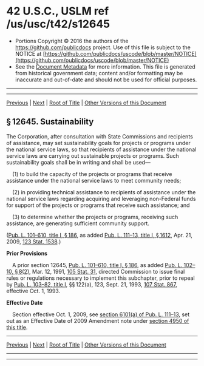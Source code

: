 ---
---

# 42 U.S.C., USLM ref /us/usc/t42/s12645

* Portions Copyright © 2016 the authors of the https://github.com/publicdocs project.
  Use of this file is subject to the NOTICE at [https://github.com/publicdocs/uscode/blob/master/NOTICE](https://github.com/publicdocs/uscode/blob/master/NOTICE)
* See the [Document Metadata](././../../../../../..//README.md) for more information.
  This file is generated from historical government data; content and/or formatting may be inaccurate and out-of-date and should not be used for official purposes.

----------
----------

[Previous](./../../../../../..//us/usc/t42/ch129/schI/dF/m__us_usc_t42_s12644b.md) | [Next](./../../../../../..//us/usc/t42/ch129/schI/dF/m__us_usc_t42_s12645a.md) | [Root of Title](./../../../../../../) | [Other Versions of this Document](https://publicdocs.github.io/go/links?ns=uslm&ref=%2Fus%2Fusc%2Ft42%2Fs12645)

## § 12645. Sustainability

The Corporation, after consultation with State Commissions and recipients of assistance, may set sustainability goals for projects or programs under the national service laws, so that recipients of assistance under the national service laws are carrying out sustainable projects or programs. Such sustainability goals shall be in writing and shall be used—

    (1) to build the capacity of the projects or programs that receive assistance under the national service laws to meet community needs;

    (2) in providing technical assistance to recipients of assistance under the national service laws regarding acquiring and leveraging non-Federal funds for support of the projects or programs that receive such assistance; and

    (3) to determine whether the projects or programs, receiving such assistance, are generating sufficient community support.

([Pub. L. 101–610, title I, § 186][/us/pl/101/610/s186], as added [Pub. L. 111–13, title I, § 1612][/us/pl/111/13/s1612], Apr. 21, 2009, [123 Stat. 1538][/us/stat/123/1538].)

 __Prior Provisions__ 

    A prior section 12645, [Pub. L. 101–610, title I, § 186][/us/pl/101/610/s186], as added [Pub. L. 102–10, § 8(2)][/us/pl/102/10/s8/2], Mar. 12, 1991, [105 Stat. 31][/us/stat/105/31], directed Commission to issue final rules or regulations necessary to implement this subchapter, prior to repeal by [Pub. L. 103–82, title I][/us/pl/103/82], §§ 122(a), 123, Sept. 21, 1993, [107 Stat. 867][/us/stat/107/867], effective Oct. 1, 1993.

 __Effective Date__ 

    Section effective Oct. 1, 2009, see [section 6101(a) of Pub. L. 111–13][/us/pl/111/13/s6101/a], set out as an Effective Date of 2009 Amendment note under [section 4950 of this title][/us/usc/t42/s4950].

----------

[Previous](./../../../../../..//us/usc/t42/ch129/schI/dF/m__us_usc_t42_s12644b.md) | [Next](./../../../../../..//us/usc/t42/ch129/schI/dF/m__us_usc_t42_s12645a.md) | [Root of Title](./../../../../../../) | [Other Versions of this Document](https://publicdocs.github.io/go/links?ns=uslm&ref=%2Fus%2Fusc%2Ft42%2Fs12645)

----------
----------

[/us/pl/101/610/s186]: https://publicdocs.github.io/go/links?ns=uslm&ref=%2Fus%2Fpl%2F101%2F610%2Fs186
[/us/pl/111/13/s1612]: https://publicdocs.github.io/go/links?ns=uslm&ref=%2Fus%2Fpl%2F111%2F13%2Fs1612
[/us/stat/123/1538]: https://publicdocs.github.io/go/links?ns=uslm&ref=%2Fus%2Fstat%2F123%2F1538
[/us/pl/101/610/s186]: https://publicdocs.github.io/go/links?ns=uslm&ref=%2Fus%2Fpl%2F101%2F610%2Fs186
[/us/pl/102/10/s8/2]: https://publicdocs.github.io/go/links?ns=uslm&ref=%2Fus%2Fpl%2F102%2F10%2Fs8%2F2
[/us/stat/105/31]: https://publicdocs.github.io/go/links?ns=uslm&ref=%2Fus%2Fstat%2F105%2F31
[/us/pl/103/82]: https://publicdocs.github.io/go/links?ns=uslm&ref=%2Fus%2Fpl%2F103%2F82
[/us/stat/107/867]: https://publicdocs.github.io/go/links?ns=uslm&ref=%2Fus%2Fstat%2F107%2F867
[/us/pl/111/13/s6101/a]: https://publicdocs.github.io/go/links?ns=uslm&ref=%2Fus%2Fpl%2F111%2F13%2Fs6101%2Fa
[/us/usc/t42/s4950]: https://publicdocs.github.io/go/links?ns=uslm&ref=%2Fus%2Fusc%2Ft42%2Fs4950


